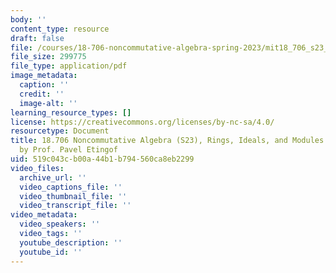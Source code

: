```yaml
---
body: ''
content_type: resource
draft: false
file: /courses/18-706-noncommutative-algebra-spring-2023/mit18_706_s23_notes_by_pavel_etingof.pdf
file_size: 299775
file_type: application/pdf
image_metadata:
  caption: ''
  credit: ''
  image-alt: ''
learning_resource_types: []
license: https://creativecommons.org/licenses/by-nc-sa/4.0/
resourcetype: Document
title: 18.706 Noncommutative Algebra (S23), Rings, Ideals, and Modules lecture notes
  by Prof. Pavel Etingof
uid: 519c043c-b00a-44b1-b794-560ca8eb2299
video_files:
  archive_url: ''
  video_captions_file: ''
  video_thumbnail_file: ''
  video_transcript_file: ''
video_metadata:
  video_speakers: ''
  video_tags: ''
  youtube_description: ''
  youtube_id: ''
---
```

